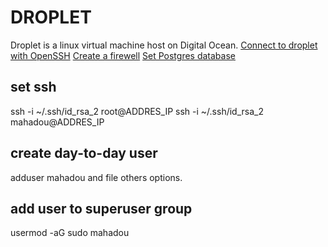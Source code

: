 # DROPLET
Droplet is a linux virtual machine host on Digital Ocean.
[Connect to droplet with OpenSSH](https://docs.digitalocean.com/products/droplets/how-to/connect-with-ssh/openssh/)
[Create a firewell](https://docs.digitalocean.com/products/networking/firewalls/quickstart/)
[Set Postgres database](https://docs.digitalocean.com/products/databases/postgresql/quickstart/)
## set ssh
ssh -i ~/.ssh/id_rsa_2 root@ADDRES_IP
ssh -i ~/.ssh/id_rsa_2 mahadou@ADDRES_IP

## create day-to-day user
adduser mahadou
and file others options. 

## add user to superuser group
usermod -aG sudo mahadou